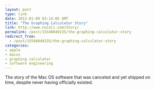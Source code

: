 ```yaml
---
layout: post
type: link
date: 2012-01-09 03:14:05 GMT
title: "The Graphing Calculator Story"
link: http://www.nucalc.com/Story/
permalink: /post/15548049235/the-graphing-calculator-story
redirect_from: 
  - /post/15548049235/the-graphing-calculator-story
categories:
- apple
- macos
- graphing calculator
- software engineering
---
```

The story of the Mac OS software that was canceled and yet shipped on time, despite never having officially existed.